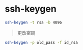 # ssh-keygen

```sh
ssh-keygen -t rsa -b 4096
```

> 更改密磵

```sh
ssh-keygen -p old_pass -f id_rsa
```